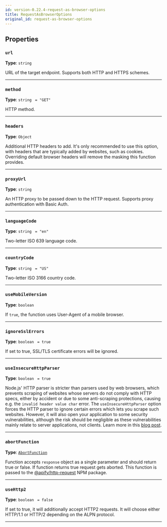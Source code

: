 ```yaml
---
id: version-0.22.4-request-as-browser-options
title: RequestAsBrowserOptions
original_id: request-as-browser-options
---
```


<a name="requestasbrowseroptions"></a>

## Properties

### `url`

**Type**: `string`

URL of the target endpoint. Supports both HTTP and HTTPS schemes.

---

### `method`

**Type**: `string` <code> = &quot;GET&quot;</code>

HTTP method.

---

### `headers`

**Type**: `Object`

Additional HTTP headers to add. It's only recommended to use this option, with headers that are typically added by websites, such as cookies.
Overriding default browser headers will remove the masking this function provides.

---

### `proxyUrl`

**Type**: `string`

An HTTP proxy to be passed down to the HTTP request. Supports proxy authentication with Basic Auth.

---

### `languageCode`

**Type**: `string` <code> = &quot;en&quot;</code>

Two-letter ISO 639 language code.

---

### `countryCode`

**Type**: `string` <code> = &quot;US&quot;</code>

Two-letter ISO 3166 country code.

---

### `useMobileVersion`

**Type**: `boolean`

If `true`, the function uses User-Agent of a mobile browser.

---

### `ignoreSslErrors`

**Type**: `boolean` <code> = true</code>

If set to true, SSL/TLS certificate errors will be ignored.

---

### `useInsecureHttpParser`

**Type**: `boolean` <code> = true</code>

Node.js' HTTP parser is stricter than parsers used by web browsers, which prevents scraping of websites whose servers do not comply with HTTP specs,
either by accident or due to some anti-scraping protections, causing e.g. the `invalid header value char` error. The `useInsecureHttpParser` option
forces the HTTP parser to ignore certain errors which lets you scrape such websites. However, it will also open your application to some security
vulnerabilities, although the risk should be negligible as these vulnerabilities mainly relate to server applications, not clients. Learn more in this
[blog post](https://snyk.io/blog/node-js-release-fixes-a-critical-http-security-vulnerability/).

---

### `abortFunction`

**Type**: [`AbortFunction`](../typedefs/abort-function)

Function accepts `response` object as a single parameter and should return true or false. If function returns true request gets aborted. This function
is passed to the [@apify/http-request](https://www.npmjs.com/package/@apify/http-request) NPM package.

---

### `useHttp2`

**Type**: `boolean` <code> = false</code>

If set to true, it will additionally accept HTTP2 requests. It will choose either HTTP/1.1 or HTTP/2 depending on the ALPN protocol.

---
